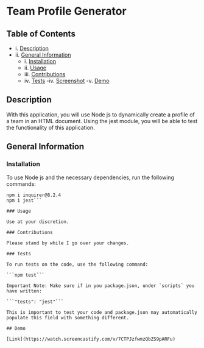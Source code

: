 # Team Profile Generator

  ## Table of Contents
  
  - i. [Description](#description)
  - ii. [General Information](#general-information)
    - i. [Installation](#installation)
    - ii. [Usage](#usage)
    - iii. [Contributions](#contributions)
    - iv. [Tests](#tests)
  -iv. [Screenshot](#screenshot)
  -v. [Demo](dDemo)

  ## Description
  
  With this application, you will use Node js to dynamically create a profile of a team in an HTML document. Using the jest module, you will be able to test the functionality of this application. 

  ## General Information
  
  ### Installation
  
  To use Node js and the necessary dependencies, run the following commands:
  
  ```npm init -y
  npm i inquirer@8.2.4
  npm i jest```

  ### Usage 

  Use at your discretion.
  
  ### Contributions

  Please stand by while I go over your changes.
  
  ### Tests

  To run tests on the code, use the following command:

  ```npm test```

  Important Note: Make sure if in you package.json, under `scripts` you have written:

```"tests": "jest"```

This is important to test your code and package.json may automatically populate this field with something different. 
 
## Demo

[Link](https://watch.screencastify.com/v/7CTPJzfwmzQbZS9pARFu)